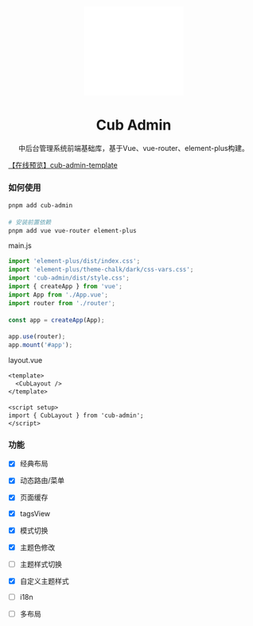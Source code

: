 <p align="center">
  <img src="./docs/public/logo.svg" width="200px" />
</p>

<h1 align="center">Cub Admin</h1>
<p align="center">中后台管理系统前端基础库，基于Vue、vue-router、element-plus构建。</p>

[【在线预览】cub-admin-template](https://thelostword.github.io/cub-admin-template/)

### 如何使用

``` sh
pnpm add cub-admin

# 安装前置依赖
pnpm add vue vue-router element-plus
```

main.js
``` js
import 'element-plus/dist/index.css';
import 'element-plus/theme-chalk/dark/css-vars.css';
import 'cub-admin/dist/style.css';
import { createApp } from 'vue';
import App from './App.vue';
import router from './router';

const app = createApp(App);

app.use(router);
app.mount('#app');
```

layout.vue
``` vue
<template>
  <CubLayout />
</template>

<script setup>
import { CubLayout } from 'cub-admin';
</script>
```

### 功能
- [x] 经典布局
- [x] 动态路由/菜单
- [x] 页面缓存
- [x] tagsView
- [x] 模式切换
- [x] 主题色修改
- [ ] 主题样式切换
- [x] 自定义主题样式
- [ ] i18n
- [ ] 多布局

